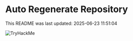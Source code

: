 # Auto Regenerate Repository

This README was last updated: 2025-06-23 11:51:04

 ![TryHackMe](https://tryhackme.com/badge/533634)